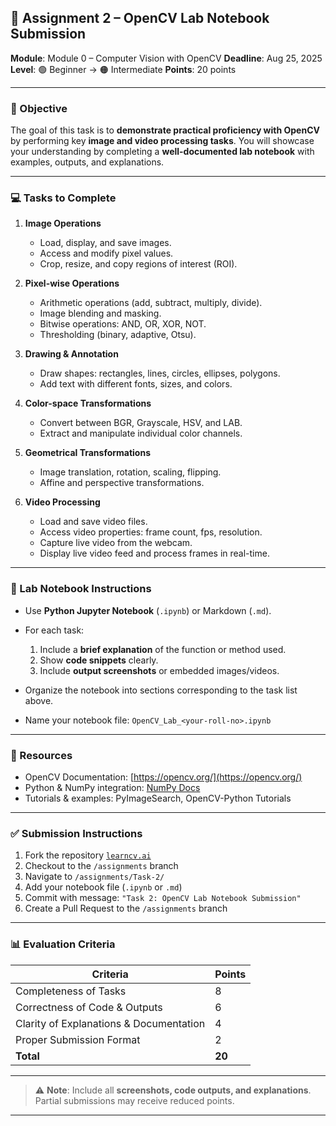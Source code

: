 ## 📝 Assignment 2 – OpenCV Lab Notebook Submission

**Module**: Module 0 – Computer Vision with OpenCV
**Deadline**: Aug 25, 2025
**Level**: 🟢 Beginner → 🟠 Intermediate
**Points**: 20 points

---

### 🎯 Objective

The goal of this task is to **demonstrate practical proficiency with OpenCV** by performing key **image and video processing tasks**. You will showcase your understanding by completing a **well-documented lab notebook** with examples, outputs, and explanations.

---

### 💻 Tasks to Complete

1. **Image Operations**

   * Load, display, and save images.
   * Access and modify pixel values.
   * Crop, resize, and copy regions of interest (ROI).

2. **Pixel-wise Operations**

   * Arithmetic operations (add, subtract, multiply, divide).
   * Image blending and masking.
   * Bitwise operations: AND, OR, XOR, NOT.
   * Thresholding (binary, adaptive, Otsu).

3. **Drawing & Annotation**

   * Draw shapes: rectangles, lines, circles, ellipses, polygons.
   * Add text with different fonts, sizes, and colors.

4. **Color-space Transformations**

   * Convert between BGR, Grayscale, HSV, and LAB.
   * Extract and manipulate individual color channels.

5. **Geometrical Transformations**

   * Image translation, rotation, scaling, flipping.
   * Affine and perspective transformations.

6. **Video Processing**

   * Load and save video files.
   * Access video properties: frame count, fps, resolution.
   * Capture live video from the webcam.
   * Display live video feed and process frames in real-time.

---

### 📝 Lab Notebook Instructions

* Use **Python Jupyter Notebook** (`.ipynb`) or Markdown (`.md`).
* For each task:

  1. Include a **brief explanation** of the function or method used.
  2. Show **code snippets** clearly.
  3. Include **output screenshots** or embedded images/videos.
* Organize the notebook into sections corresponding to the task list above.
* Name your notebook file:
  `OpenCV_Lab_<your-roll-no>.ipynb`

---

### 📎 Resources

* OpenCV Documentation: [https://opencv.org/](https://opencv.org/)
* Python & NumPy integration: [NumPy Docs](https://numpy.org/doc/)
* Tutorials & examples: PyImageSearch, OpenCV-Python Tutorials

---

### ✅ Submission Instructions

1. Fork the repository [`learncv.ai`](https://github.com/learncvai/learncv.ai)
2. Checkout to the `/assignments` branch
3. Navigate to `/assignments/Task-2/`
4. Add your notebook file (`.ipynb` or `.md`)
5. Commit with message: `"Task 2: OpenCV Lab Notebook Submission"`
6. Create a Pull Request to the `/assignments` branch

---

### 📊 Evaluation Criteria

| Criteria                                | Points |
| --------------------------------------- | ------ |
| Completeness of Tasks                   | 8      |
| Correctness of Code & Outputs           | 6      |
| Clarity of Explanations & Documentation | 4      |
| Proper Submission Format                | 2      |
| **Total**                               | **20** |

---

> ⚠️ **Note**: Include all **screenshots, code outputs, and explanations**. Partial submissions may receive reduced points.

---